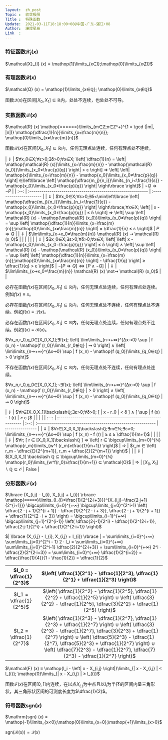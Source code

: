 ```yaml
---
layout:  zh_post
Topic :  收敛极限
Title :  特殊函数
Update:  2021-03-11T18:18:00+08@中国-广东-湛江+08
Author:  璀璨星辰
Link  :
---
```


### 特征函数$\mathcal{X}_{I} (x)$

$\mathcal{X}_{I} (x) = \mathop{1}\limits_{x∈I};\mathop{0}\limits_{x∉I}$

### 有理函数$\mathcal{Q} (x)$

$\mathcal{Q} (x) = \mathop{1}\limits_{x∈ℚ}; \mathop{0}\limits_{x∉ℚ}$

函数$\mathcal{Q} (x)$在区间$[X_0, X_1]⊆ℝ$内，处处不连续，也处处不可导。

### 实数函数$\mathcal{R} (x)$

$\mathcal{R} (x) \mathop{======}\limits_{m∈ℤ;n∈ℤ^+}^{1 = \gcd (|m|, |n|)} \mathop{\dfrac{1}{n}}\limits_{x=\frac{m}{n}}; \mathop{0}\limits_{x≠\frac{m}{n}}$

函数$\mathcal{R} (x)$在区间$[X_0,X_1]⊆ℝ$内，任何无理点处连续，任何有理点处不连续。

| $⇓$  | $∀x_0∈X;∀ε>0;∃δ>0;∀x∈X; \left[ \dfrac{1}{n} = \left| \mathop{\mathcal{R} (x)}\limits_{x=\frac{m}{n}} - \mathop{\mathcal{R} (x_0)}\limits_{x_0≠\frac{p}{q}} \right| > ε \right] ⇒ \left[ \left| \mathop{x}\limits_{x=\frac{m}{n}} - \mathop{x_0}\limits_{x_0≠\frac{p}{q}} \right| ∈\left\lbrace \left| \mathop{\dfrac{m_j}{n_i}}\limits_{n_i<\frac{1}{ε}} - \mathop{x_0}\limits_{x_0≠\frac{p}{q}} \right| \right\rbrace \right]$ | $¬Q ⇒ ¬P$               |
| :--: | :----------------------------------------------------------- | :---------------------- |
| $⇓$  | $∀x_0∈X;∀ε>0;∃δ<\min\left\lbrace \left| \mathop{\dfrac{m_j}{n_i}}\limits_{n_i<\frac{1}{ε}} - \mathop{x_0}\limits_{x_0≠\frac{p}{q}} \right| \right\rbrace;∀x∈X; \left[ | x - \mathop{x_0}\limits_{x_0≠\frac{p}{q}} | ≤ δ \right] ⇒ \left[ \sup \left| \mathcal{R} (x) - \mathop{\mathcal{R} (x_0)}\limits_{x_0≠\frac{p}{q}} \right| = \sup \left| \mathop{\dfrac{1}{n}}\limits_{x=\frac{m}{n}};\mathop{0}\limits_{x≠\frac{m}{n}} \right| = \dfrac{1}{n} ≤ ε \right]$ | $P ⇒ Q$                 |
| $⇓$  | $\lim\limits_{x⇝x_0≠\frac{m}{n}} \mathcal{R} (x) ⇝ \mathcal{R} (x_0)$ |                         |
|      |                                                              |                         |
| $⇓$  | $∃x_0∈X;∃ε>0;∀δ>0;∀x∈X; \left[ \left| x - \mathop{x_0}\limits_{x_0=\frac{p}{q}} \right| ≤ δ \right] ∧ \left[ \sup \left| \mathcal{R} (x) - \mathop{\mathcal{R} (x_0)}\limits_{x_0=\frac{p}{q}} \right| = \sup \left| \left[ \mathop{\dfrac{1}{n}}\limits_{x=\frac{m}{n}};\mathop{0}\limits_{x≠\frac{m}{n}} \right] - \dfrac{1}{q} \right| ≥ \dfrac{1}{q} > ε \right]$ | $¬[ P ⇒ Q ] ⇔ [P ∧ ¬Q]$ |
| $⇓$  | $\lim\limits_{x⇝x_0=\frac{m}{n}} \mathcal{R} (x) \not⇝ \mathcal{R} (x_0)$ |                         |

必存在函数$f (x)$在区间$[X_0, X_1]⊆ℝ$内，任何无理点处连续，任何有理点处连续。例如$f (x) ≡ x$。

必存在函数$f (x)$在区间$[X_0, X_1]⊆ℝ$内，任何无理点处不连续，任何有理点处不连续。例如$f (x) ≡ \mathcal{Q} (x)$。

必存在函数$f (x)$在区间$[X_0,X_1]⊆ℝ$内，任何无理点处连续，任何有理点处不连续。例如$f (x) ≡ \mathcal{R} (x)$。

$∀x_n,r_0,q_0∈[X_0,X_1];∃f(x); \left[ \lim\limits_{n⇝+∞}^{Δx⇝0} \sup | f (x_n) - \mathop{f (r_0)}\limits_{r_0∉ℚ} | ⇝ 0 \right] ∧ \left[ \lim\limits_{n⇝+∞}^{Δx⇝0} \sup | f (x_n) - \mathop{f (q_0)}\limits_{q_0∈ℚ} | > 0 \right]$

不存在函数$f (x)$在区间$[X_0,X_1]⊆ℝ$内，任何无理点处不连续，任何有理点处连续。

$∀x_n,r_0,q_0∈[X_0,X_1];¬∃f(x); \left[ \lim\limits_{n⇝+∞}^{Δx⇝0} \sup | f (x_n) - \mathop{f (r_0)}\limits_{r_0∉ℚ} | > 0 \right] ∧ \left[ \lim\limits_{n⇝+∞}^{Δx⇝0} \sup | f (x_n) - \mathop{f (q_0)}\limits_{q_0∈ℚ} | ⇝ 0 \right]$

| $⇓$  | $∀r∈[X_0,X_1]\backslashℚ;∃ε>0;∀δ>0; [ | x - r_0 | < δ ] ∧ [ \sup | f (x) - f (r) | ≥ ε ]$ |      |                                                              |                  |
| :--: | :----------------------------------------------------------- | :--: | :----------------------------------------------------------- | :--------------- |
| $⇓$  | $∀r∈[X_0,X_1]\backslashℚ;∃m∈ℕ;∃ε>0; \lim\limits_{n⇝+∞}^{Δx⇝0} \sup | f (x_n) - f (r) | ≥ ε ≥ \dfrac{1}{m+1}$ |      |                                                              |                  |
| $⇓$  | $∀r; [ r ∈ [X_0,X_1]\backslashℚ ] ⇒ \left[ r ∈ \bigcup\limits_{m=0}^{ℕ} \mathop{r_m}\limits_{w^f (r_m)≥\frac{1}{m+1}} \right]$ | $⇒$  | $r_m ∈ \left( r_m - \dfrac{ζ}{2^{m+1}}, r_m + \dfrac{ζ}{2^{m+1}} \right)$ |                  |
| $⇓$  | $[X_0,X_1] \backslash ℚ ⊆ \bigcup\limits_{m=0}^{ℕ} \mathop{r_0}\limits_{w^f(r_0)≥\frac{1}{m+1}} ⊆ \mathcal{O}$ | $⇒$  | $[X_0,X_1] \backslash ℚ ⊆ \mathcal{O}$                       | $\mathrm{False}$ |

### 分形函数$\mathcal{F} (x)$

$\lbrace (X_{i,j} - I_{i}, X_{i,j} + I_{i}) \rbrace \mathop{≡≡≡≡≡}\limits_{I_{i}=\frac{1}{2^{2·i+3}}}^{X_{i,j}=\frac{2·j+1}{2^{i+1}}} \bigcup\limits_{i=0}^{+∞} \bigcup\limits_{j=0}^{2^i-1} \left( \dfrac{2 · j + 1}{2^{i + 1}} - \dfrac{1}{2^{2 · i + 3}}, \dfrac{2 · j + 1}{2^{i + 1}} + \dfrac{1}{2^{2 · i + 3}} \right) = \bigcup\limits_{i=1}^{+∞} \bigcup\limits_{j=1}^{2^{i-1}} \left( \dfrac{2·j-1}{2^i} - \dfrac{1}{2^{2·i+1}}, \dfrac{2·j-1}{2^i} + \dfrac{1}{2^{2·i+1}} \right)$

$| \lbrace (X_{i,j} - I_{i}, X_{i,j} + I_{i}) \rbrace | = \sum\limits_{i=0}^{+∞} \sum\limits_{j=0}^{2^i - 1} 2 · I_i = \sum\limits_{i=0}^{+∞} \sum\limits_{j=0}^{2^i-1} \dfrac{2}{2^{2·i+3}} = \sum\limits_{i=0}^{+∞} 2^i · \dfrac{2}{2^{2·i+3}} = \sum\limits_{i=0}^{+∞} \dfrac{1}{2^{i+2}} = \dfrac{\frac{1}{4}}{1 - \frac{1}{2}} = \dfrac{1}{2}$

| $I_0 = \dfrac{1}{2^3}$ | $\left( \dfrac{1}{2^1} - \dfrac{1}{2^3}, \dfrac{1}{2^1} + \dfrac{1}{2^3} \right)$ |
| :--------------------: | :----------------------------------------------------------: |
| $I_1 = \dfrac{1}{2^5}$ | $\left( \dfrac{1}{2^2} - \dfrac{1}{2^5}, \dfrac{1}{2^2} + \dfrac{1}{2^5} \right) ∪ \left( \dfrac{3}{2^2} - \dfrac{1}{2^5}, \dfrac{3}{2^2} + \dfrac{1}{2^5} \right)$ |
| $I_2 = \dfrac{1}{2^7}$ | $\left( \dfrac{1}{2^3} - \dfrac{1}{2^7}, \dfrac{1}{2^3} + \dfrac{1}{2^7} \right) ∪ \left( \dfrac{3}{2^3} - \dfrac{1}{2^7}, \dfrac{3}{2^3} + \dfrac{1}{2^7} \right) ∪ \left( \dfrac{5}{2^3} - \dfrac{1}{2^7}, \dfrac{5}{2^3} + \dfrac{1}{2^7} \right) ∪ \left( \dfrac{7}{2^3} - \dfrac{1}{2^7}, \dfrac{7}{2^3} - \dfrac{1}{2^7} \right)$ |

$\mathcal{F} (x) ≡ \mathop{I_i - \left| x - X_{i,j} \right|}\limits_{| x - X_{i,j} | < I_{i}}; \mathop{0}\limits_{| x - X_{i,j} | ≥ I_{i}}$

函数$\mathcal{F} (x)$在区间$[0, 1]$内连续，在以点$X_{i,j}$为中点且以$I_i$为半径的区间内呈三角形状，其三角形状区间的可测度长度为$\dfrac{1}{2}$。

### 符号函数$\mathrm{sgn} (x)$

$\mathrm{sgn} (x) = \mathop{-1}\limits_{x<0};\mathop{0}\limits_{x=0};\mathop{+1}\limits_{x>0}$

$\mathrm{sgn} (\mathcal{R} (x)) = \mathcal{Q} (x)$

